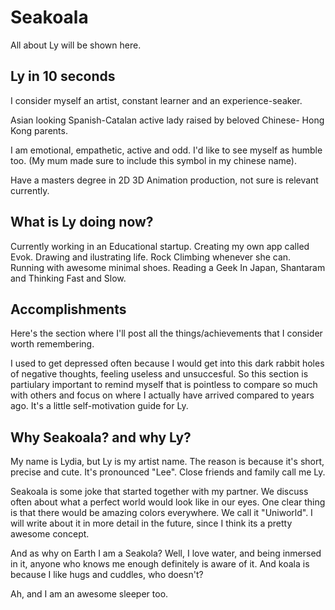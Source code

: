 # Seakoala 

All about Ly will be shown here. 

## Ly in 10 seconds
I consider myself an artist, constant learner and an experience-seaker.

Asian looking Spanish-Catalan active lady raised by beloved Chinese- Hong Kong parents. 

I am emotional, empathetic, active and odd. I'd like to see myself as humble too. (My mum made sure to include this symbol in my chinese name).

Have a masters degree in 2D 3D Animation production, not sure is relevant currently. 


## What is Ly doing now?
Currently working in an Educational startup.
Creating my own app called Evok. 
Drawing and ilustrating life. 
Rock Climbing whenever she can.
Running with awesome minimal shoes. 
Reading a Geek In Japan, Shantaram and Thinking Fast and Slow.   

## Accomplishments 
Here's the section where I'll post all the things/achievements that I consider worth remembering.

I used to get depressed often because I would get into this dark rabbit holes of negative thoughts, feeling useless and unsuccesful. So this section is partiulary important to remind myself that is pointless to compare so much with others and focus on where I actually have arrived compared to years ago. It's a little self-motivation guide for Ly. 

## Why Seakoala? and why Ly?
My name is Lydia, but Ly is my artist name. The reason is because it's short, precise and cute. 
It's pronounced "Lee". Close friends and family call me Ly. 

Seakoala is some joke that started together with my partner. 
We discuss often about what a perfect world would look like in our eyes. One clear thing is that there would be amazing colors everywhere. We call it "Uniworld".
I will write about it in more detail in the future, since I think its a pretty awesome concept. 

And as why on Earth I am a Seakola? Well, I love water, and being inmersed in it, anyone who knows me enough definitely is aware of it. And koala is because I like hugs and cuddles, who doesn't? 

Ah, and I am an awesome sleeper too. 


